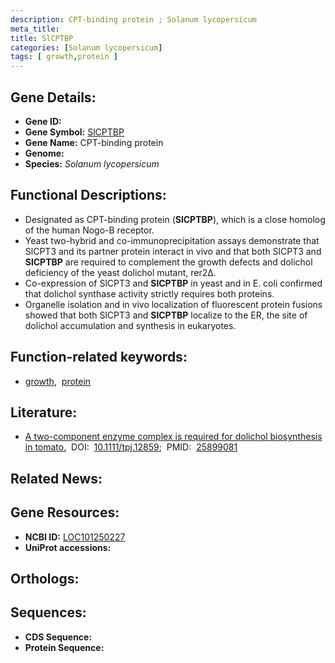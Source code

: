 ```yaml
---
description: CPT-binding protein ; Solanum lycopersicum
meta_title:
title: SlCPTBP
categories: [Solanum lycopersicum]
tags: [ growth,protein ]
---
```


## Gene Details:
- **Gene ID:** []()
- **Gene Symbol:** <u>SlCPTBP</u>
- **Gene Name:** CPT-binding protein
- **Genome:** []()
- **Species:** *Solanum lycopersicum*

## Functional Descriptions:
   - Designated as CPT-binding protein (**SlCPTBP**), which is a close homolog of the human Nogo-B receptor.
   - Yeast two-hybrid and co-immunoprecipitation assays demonstrate that SlCPT3 and its partner protein interact in vivo and that both SlCPT3 and **SlCPTBP** are required to complement the growth defects and dolichol deficiency of the yeast dolichol mutant, rer2∆.
   - Co-expression of SlCPT3 and **SlCPTBP** in yeast and in E. coli confirmed that dolichol synthase activity strictly requires both proteins.
   - Organelle isolation and in vivo localization of fluorescent protein fusions showed that both SlCPT3 and **SlCPTBP** localize to the ER, the site of dolichol accumulation and synthesis in eukaryotes.

## Function-related keywords:
   - [growth](/tags/growth/),&nbsp;&nbsp;[protein](/tags/protein/)

## Literature:
   - [A two-component enzyme complex is required for dolichol biosynthesis in tomato.](https://doi.org/10.1111/tpj.12859)&nbsp;&nbsp;DOI:&nbsp;&nbsp;[10.1111/tpj.12859](https://doi.org/10.1111/tpj.12859);&nbsp;&nbsp;PMID:&nbsp;&nbsp;[25899081](https://pubmed.ncbi.nlm.nih.gov/25899081/)

## Related News:

## Gene Resources:
- **NCBI ID:**  [LOC101250227](https://www.ncbi.nlm.nih.gov/gene/?term=LOC101250227)
- **UniProt accessions:**  [](https://www.uniprot.org/uniprotkb//entry)

## Orthologs:

## Sequences:
- **CDS Sequence:**
- **Protein Sequence:**
